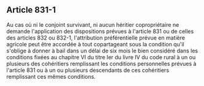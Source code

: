 Article 831-1
----
Au cas où ni le conjoint survivant, ni aucun héritier copropriétaire ne demande
l'application des dispositions prévues à l'article 831 ou de celles des articles
832 ou 832-1, l'attribution préférentielle prévue en matière agricole peut être
accordée à tout copartageant sous la condition qu'il s'oblige à donner à bail
dans un délai de six mois le bien considéré dans les conditions fixées au
chapitre VI du titre Ier du livre IV du code rural à un ou plusieurs des
cohéritiers remplissant les conditions personnelles prévues à l'article 831 ou à
un ou plusieurs descendants de ces cohéritiers remplissant ces mêmes conditions.
